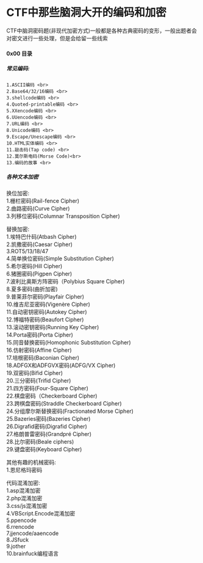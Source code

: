 CTF中那些脑洞大开的编码和加密
===
CTF中脑洞密码题(非现代加密方式)一般都是各种古典密码的变形，一般出题者会对密文进行一些处理，但是会给留一些线索<br>
#### 0x00 目录

##### 常见编码: <br>
    1.ASCII编码 <br>
    2.Base64/32/16编码 <br>
    3.shellcode编码 <br>
    4.Quoted-printable编码 <br>
    5.XXencode编码 <br> 
    6.UUencode编码 <br> 
    7.URL编码 <br>
    8.Unicode编码 <br> 
    9.Escape/Unescape编码 <br> 
    10.HTML实体编码 <br>
    11.敲击码(Tap code) <br>
    12.莫尔斯电码(Morse Code)<br>
    13.编码的故事 <br>
 
##### 各种文本加密 <br>
 
换位加密: <br>
    1.栅栏密码(Rail-fence Cipher) <br>
    2.曲路密码(Curve Cipher) <br>
    3.列移位密码(Columnar Transposition Cipher) <br>
     
替换加密: <br>
    1.埃特巴什码(Atbash Cipher) <br>
    2.凯撒密码(Caesar Cipher) <br>
    3.ROT5/13/18/47 <br>
    4.简单换位密码(Simple Substitution Cipher) <br>
    5.希尔密码(Hill Cipher) <br>
    6.猪圈密码(Pigpen Cipher) <br>
    7.波利比奥斯方阵密码（Polybius Square Cipher) <br>
    8.夏多密码(曲折加密) <br>
    9.普莱菲尔密码(Playfair Cipher)<br>
    10.维吉尼亚密码(Vigenère Cipher)<br>
    11.自动密钥密码(Autokey Cipher)<br>
    12.博福特密码(Beaufort Cipher)<br>
    13.滚动密钥密码(Running Key Cipher)<br>
    14.Porta密码(Porta Cipher)<br>
    15.同音替换密码(Homophonic Substitution Cipher)<br>
    16.仿射密码(Affine Cipher)<br>
    17.培根密码(Baconian Cipher)<br>
    18.ADFGX和ADFGVX密码(ADFG/VX Cipher)<br>
    19.双密码(Bifid Cipher)<br>
    20.三分密码(Trifid Cipher)<br>
    21.四方密码(Four-Square Cipher)<br>
    22.棋盘密码（Checkerboard Cipher)<br>
    23.跨棋盘密码(Straddle Checkerboard Cipher)<br>
    24.分组摩尔斯替换密码(Fractionated Morse Cipher)<br>
    25.Bazeries密码(Bazeries Cipher)<br>
    26.Digrafid密码(Digrafid Cipher)<br>
    27.格朗普雷密码(Grandpré Cipher)<br>
    28.比尔密码(Beale ciphers)<br>
    29.键盘密码(Keyboard Cipher)<br>
 
其他有趣的机械密码:<br>
    1.恩尼格玛密码<br>
 
代码混淆加密:<br>
    1.asp混淆加密<br>
    2.php混淆加密<br>
    3.css/js混淆加密<br>
    4.VBScript.Encode混淆加密<br>
    5.ppencode<br>
    6.rrencode<br>
    7.jjencode/aaencode<br>
    8.JSfuck<br>
    9.jother<br>
    10.brainfuck编程语言<br>
